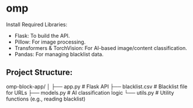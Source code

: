 # omp
Install Required Libraries:
- Flask: To build the API.
- Pillow: For image processing.
- Transformers & TorchVision: For AI-based image/content classification.
- Pandas: For managing blacklist data.

## Project Structure:
omp-block-app/
│
├── app.py               # Flask API
├── blacklist.csv        # Blacklist file for URLs
├── models.py            # AI classification logic
└── utils.py             # Utility functions (e.g., reading blacklist)